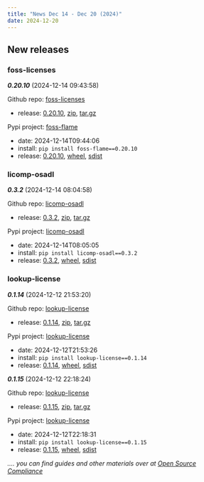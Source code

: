 ```yaml
---
title: "News Dec 14 - Dec 20 (2024)"
date: 2024-12-20
---
```


## New releases

### foss-licenses

***0.20.10*** (2024-12-14 09:43:58)

Github repo: [foss-licenses](https://github.com/hesa/foss-licenses)
 * release: [0.20.10](https://github.com/hesa/foss-licenses/releases/tag/0.20.10), [zip](https://github.com/hesa/foss-licenses/archive/refs/tags/0.20.10.zip), [tar.gz](https://github.com/hesa/foss-licenses/archive/refs/tags/0.20.10.tar.gz) 

Pypi project: [foss-flame](https://pypi.org/project/foss-flame/)
 * date: 2024-12-14T09:44:06
 * install: `pip install foss-flame==0.20.10`
* release: [0.20.10](https://pypi.org/project/foss-flame/0.20.10/), [wheel](https://files.pythonhosted.org/packages/3e/4e/9adeb3b0dcd1d90531783f80fd554a6adaed36a6f2a59e4578c189daad3a/foss_flame-0.20.10-py2.py3-none-any.whl), [sdist](https://files.pythonhosted.org/packages/c1/59/edb1fc04b4daa6886a3277cf9bbd327d6c9117549e4a3018ee565824cb1e/foss-flame-0.20.10.tar.gz)


### licomp-osadl

***0.3.2*** (2024-12-14 08:04:58)

Github repo: [licomp-osadl](https://github.com/hesa/licomp-osadl)
 * release: [0.3.2](https://github.com/hesa/licomp-osadl/releases/tag/0.3.2), [zip](https://github.com/hesa/licomp-osadl/archive/refs/tags/0.3.2.zip), [tar.gz](https://github.com/hesa/licomp-osadl/archive/refs/tags/0.3.2.tar.gz) 

Pypi project: [licomp-osadl](https://pypi.org/project/licomp-osadl/)
 * date: 2024-12-14T08:05:05
 * install: `pip install licomp-osadl==0.3.2`
* release: [0.3.2](https://pypi.org/project/licomp-osadl/0.3.2/), [wheel](https://files.pythonhosted.org/packages/4f/27/f39c4467b5f2b28ab7f600a1cc9fe31eb202eb96be16f7a65633d115fde6/licomp_osadl-0.3.2-py2.py3-none-any.whl), [sdist](https://files.pythonhosted.org/packages/2d/c9/675b9bf11998a2d3185537512f803967714d59a0ec11f36e1826798b58cb/licomp_osadl-0.3.2.tar.gz)


### lookup-license

***0.1.14*** (2024-12-12 21:53:20)

Github repo: [lookup-license](https://github.com/hesa/lookup-license)
 * release: [0.1.14](https://github.com/hesa/lookup-license/releases/tag/0.1.14), [zip](https://github.com/hesa/lookup-license/archive/refs/tags/0.1.14.zip), [tar.gz](https://github.com/hesa/lookup-license/archive/refs/tags/0.1.14.tar.gz) 

Pypi project: [lookup-license](https://pypi.org/project/lookup-license/)
 * date: 2024-12-12T21:53:26
 * install: `pip install lookup-license==0.1.14`
* release: [0.1.14](https://pypi.org/project/lookup-license/0.1.14/), [wheel](https://files.pythonhosted.org/packages/de/92/d489246140f11476f7b1cc8683c5497696ff0cc94fd6aab68451820f05cc/lookup_license-0.1.14-py2.py3-none-any.whl), [sdist](https://files.pythonhosted.org/packages/f7/ec/5fc568a8ab0e66ad6fb34d2317931df7233c5fecbdf7037ae1482f7d514c/lookup-license-0.1.14.tar.gz)


***0.1.15*** (2024-12-12 22:18:24)

Github repo: [lookup-license](https://github.com/hesa/lookup-license)
 * release: [0.1.15](https://github.com/hesa/lookup-license/releases/tag/0.1.15), [zip](https://github.com/hesa/lookup-license/archive/refs/tags/0.1.15.zip), [tar.gz](https://github.com/hesa/lookup-license/archive/refs/tags/0.1.15.tar.gz) 

Pypi project: [lookup-license](https://pypi.org/project/lookup-license/)
 * date: 2024-12-12T22:18:31
 * install: `pip install lookup-license==0.1.15`
* release: [0.1.15](https://pypi.org/project/lookup-license/0.1.15/), [wheel](https://files.pythonhosted.org/packages/d2/cd/c30e78a70dd6f7f2f0738e1a1d867b3a6e9806b4f29ca5d6a1ca0697aed5/lookup_license-0.1.15-py2.py3-none-any.whl), [sdist](https://files.pythonhosted.org/packages/f7/58/a747a251a76a6a8962a721fd768da42af321a3cc19cf706444c320393cce/lookup_license-0.1.15.tar.gz)


*.... you can find guides and other materials over at [Open Source Compliance](https://opensource-compliance.com/)*
